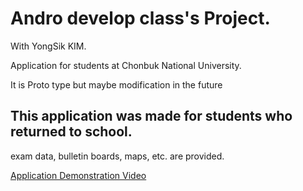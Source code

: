 # Andro develop class's Project.
With YongSik KIM.

Application for students at Chonbuk National University.

It is Proto type but maybe modification in the future

## This application was made for students who returned to school.
exam data, bulletin boards, maps, etc. are provided.

[Application Demonstration Video](https://youtu.be/jI7TBKFYb6w)